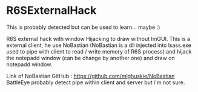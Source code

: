 # R6SExternalHack

This is probably detected but can be used to learn... maybe :)

R6S external hack with window Hijacking to draw without ImGUI.
This is a external client, he use NoBastian (NoBastian is a dll injected into lsass.exe used to pipe with client to read / write memory of R6S process) and hijack the notepadd window (can be change by another one) and draw on notepadd window.

Link of NoBastian GitHub : https://github.com/mlghuskie/NoBastian
BattleEye probably detect pipe within client and server but i'm not sure.
